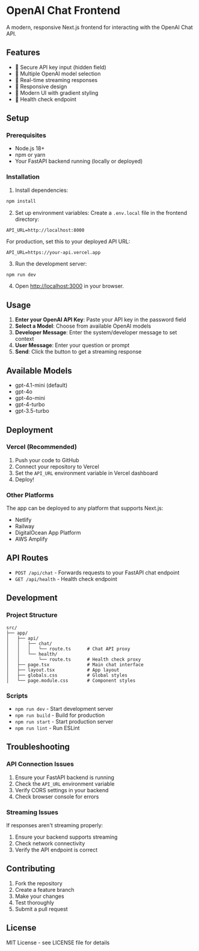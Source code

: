 # OpenAI Chat Frontend

A modern, responsive Next.js frontend for interacting with the OpenAI Chat API.

## Features

- 🔐 Secure API key input (hidden field)
- 🤖 Multiple OpenAI model selection
- 💬 Real-time streaming responses
- 📱 Responsive design
- 🎨 Modern UI with gradient styling
- 🔄 Health check endpoint

## Setup

### Prerequisites

- Node.js 18+ 
- npm or yarn
- Your FastAPI backend running (locally or deployed)

### Installation

1. Install dependencies:
```bash
npm install
```

2. Set up environment variables:
Create a `.env.local` file in the frontend directory:
```env
API_URL=http://localhost:8000
```

For production, set this to your deployed API URL:
```env
API_URL=https://your-api.vercel.app
```

3. Run the development server:
```bash
npm run dev
```

4. Open [http://localhost:3000](http://localhost:3000) in your browser.

## Usage

1. **Enter your OpenAI API Key**: Paste your API key in the password field
2. **Select a Model**: Choose from available OpenAI models
3. **Developer Message**: Enter the system/developer message to set context
4. **User Message**: Enter your question or prompt
5. **Send**: Click the button to get a streaming response

## Available Models

- gpt-4.1-mini (default)
- gpt-4o
- gpt-4o-mini
- gpt-4-turbo
- gpt-3.5-turbo

## Deployment

### Vercel (Recommended)

1. Push your code to GitHub
2. Connect your repository to Vercel
3. Set the `API_URL` environment variable in Vercel dashboard
4. Deploy!

### Other Platforms

The app can be deployed to any platform that supports Next.js:
- Netlify
- Railway
- DigitalOcean App Platform
- AWS Amplify

## API Routes

- `POST /api/chat` - Forwards requests to your FastAPI chat endpoint
- `GET /api/health` - Health check endpoint

## Development

### Project Structure

```
src/
├── app/
│   ├── api/
│   │   ├── chat/
│   │   │   └── route.ts      # Chat API proxy
│   │   └── health/
│   │       └── route.ts      # Health check proxy
│   ├── page.tsx              # Main chat interface
│   ├── layout.tsx            # App layout
│   ├── globals.css           # Global styles
│   └── page.module.css       # Component styles
```

### Scripts

- `npm run dev` - Start development server
- `npm run build` - Build for production
- `npm run start` - Start production server
- `npm run lint` - Run ESLint

## Troubleshooting

### API Connection Issues

1. Ensure your FastAPI backend is running
2. Check the `API_URL` environment variable
3. Verify CORS settings in your backend
4. Check browser console for errors

### Streaming Issues

If responses aren't streaming properly:
1. Ensure your backend supports streaming
2. Check network connectivity
3. Verify the API endpoint is correct

## Contributing

1. Fork the repository
2. Create a feature branch
3. Make your changes
4. Test thoroughly
5. Submit a pull request

## License

MIT License - see LICENSE file for details
